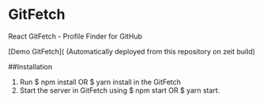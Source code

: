 # GitFetch
React GitFetch - Profile Finder for GitHub

[Demo GitFetch](
(Automatically deployed from this repository on zeit build)

##Installation
1. Run $ npm install OR $ yarn install in the GitFetch
2. Start the server in GitFetch using $ npm start OR $ yarn start.
